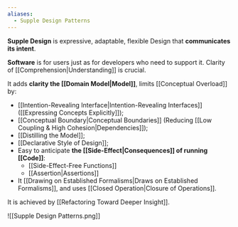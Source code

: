 ```yaml
---
aliases:
  - Supple Design Patterns
---
```

**Supple Design** is expressive, adaptable, flexible Design that **communicates its intent**.

**Software** is for users just as for developers who need to support it. Clarity of [[Comprehension|Understanding]] is crucial.

It adds **clarity the [[Domain Model|Model]]**, limits [[Conceptual Overload]] by:
- [[Intention-Revealing Interface|Intention-Revealing Interfaces]] ([[Expressing Concepts Explicitly]]);
- [[Conceptual Boundary|Conceptual Boundaries]] (Reducing [[Low Coupling & High Cohesion|Dependencies]]);
- [[Distilling the Model]];
- [[Declarative Style of Design]];
- Easy to anticipate **the [[Side-Effect|Consequences]] of running [[Code]]**:
	- [[Side-Effect-Free Functions]]
	- [[Assertion|Assertions]]
- It [[Drawing on Established Formalisms|Draws on Established Formalisms]], and uses [[Closed Operation|Closure of Operations]].

It is achieved by [[Refactoring Toward Deeper Insight]].

![[Supple Design Patterns.png]]

